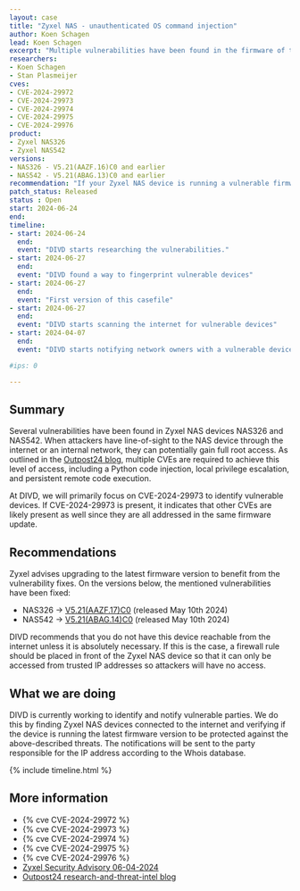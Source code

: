 ```yaml
---
layout: case
title: "Zyxel NAS - unauthenticated OS command injection"
author: Koen Schagen
lead: Koen Schagen
excerpt: "Multiple vulnerabilities have been found in the firmware of the Zyxel NAS devices NAS326 and NAS542. Those vulnerabilities allow an unauthenticated attacker to get full root access to the device."
researchers:
- Koen Schagen
- Stan Plasmeijer
cves:
- CVE-2024-29972
- CVE-2024-29973
- CVE-2024-29974
- CVE-2024-29975
- CVE-2024-29976
product:
- Zyxel NAS326
- Zyxel NAS542
versions: 
- NAS326 - V5.21(AAZF.16)C0 and earlier
- NAS542 - V5.21(ABAG.13)C0 and earlier
recommendation: "If your Zyxel NAS device is running a vulnerable firmware/software version, please update it to the latest version."
patch_status: Released
status : Open
start: 2024-06-24
end:
timeline:
- start: 2024-06-24
  end:
  event: "DIVD starts researching the vulnerabilities."
- start: 2024-06-27
  end:
  event: "DIVD found a way to fingerprint vulnerable devices"
- start: 2024-06-27
  end:
  event: "First version of this casefile"
- start: 2024-06-27
  end:
  event: "DIVD starts scanning the internet for vulnerable devices"
- start: 2024-04-07
  end:
  event: "DIVD starts notifying network owners with a vulnerable device in their network."

#ips: 0

---
```

## Summary
Several vulnerabilities have been found in Zyxel NAS devices NAS326 and NAS542. When attackers have line-of-sight to the NAS device through the internet or an internal network, they can potentially gain full root access. As outlined in the [Outpost24 blog](https://outpost24.com/blog/zyxel-nas-critical-vulnerabilities/), multiple CVEs are required to achieve this level of access, including a Python code injection, local privilege escalation, and persistent remote code execution.

At DIVD, we will primarily focus on CVE-2024-29973 to identify vulnerable devices. If CVE-2024-29973 is present, it indicates that other CVEs are likely present as well since they are all addressed in the same firmware update.

## Recommendations

Zyxel advises upgrading to the latest firmware version to benefit from the vulnerability fixes. On the versions below, the mentioned vulnerabilities have been fixed:

- NAS326 -> [V5.21(AAZF.17)C0](https://download.zyxel.com/NAS326/firmware/NAS326_V5.21(AAZF.17)C0.zip) (released May 10th 2024) 
- NAS542 -> [V5.21(ABAG.14)C0](https://download.zyxel.com/NAS542/firmware/NAS542_V5.21(ABAG.14)C0.zip) (released May 10th 2024) 

DIVD recommends that you do not have this device reachable from the internet unless it is absolutely necessary. If this is the case, a firewall rule should be placed in front of the Zyxel NAS device so that it can only be accessed from trusted IP addresses so attackers will have no access.

## What we are doing

DIVD is currently working to identify and notify vulnerable parties. We do this by finding Zyxel NAS devices connected to the internet and verifying if the device is running the latest firmware version to be protected against the above-described threats. The notifications will be sent to the party responsible for the IP address according to the Whois database.

{% include timeline.html %}

## More information

* {% cve CVE-2024-29972 %}
* {% cve CVE-2024-29973 %}
* {% cve CVE-2024-29974 %}
* {% cve CVE-2024-29975 %}
* {% cve CVE-2024-29976 %}
* [Zyxel Security Advisory 06-04-2024](https://www.zyxel.com/global/en/support/security-advisories/zyxel-security-advisory-for-multiple-vulnerabilities-in-nas-products-06-04-2024)
* [Outpost24 research-and-threat-intel blog](https://outpost24.com/blog/zyxel-nas-critical-vulnerabilities/)
